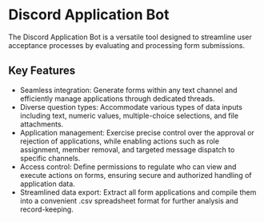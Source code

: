 # Discord Application Bot

The Discord Application Bot is a versatile tool designed to streamline user acceptance processes by evaluating and processing form submissions.

## Key Features

* Seamless integration: Generate forms within any text channel and efficiently manage applications through dedicated threads.
* Diverse question types: Accommodate various types of data inputs including text, numeric values, multiple-choice selections, and file attachments.
* Application management: Exercise precise control over the approval or rejection of applications, while enabling actions such as role assignment, member removal, and targeted message dispatch to specific channels.
* Access control: Define permissions to regulate who can view and execute actions on forms, ensuring secure and authorized handling of application data.
* Streamlined data export: Extract all form applications and compile them into a convenient .csv spreadsheet format for further analysis and record-keeping.
